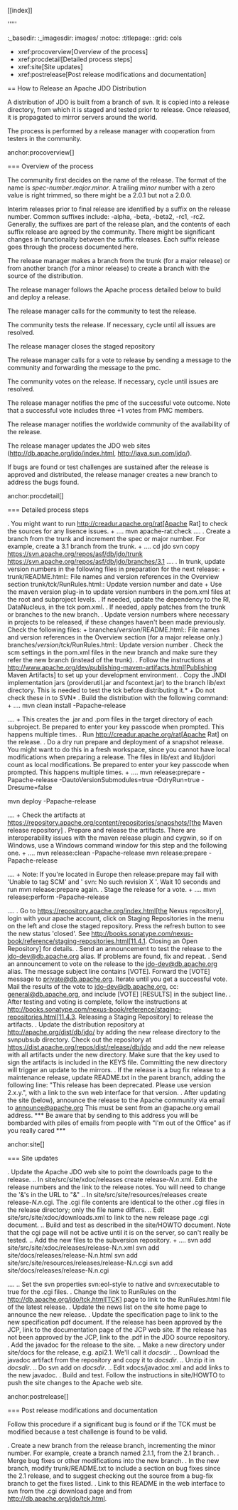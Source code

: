 [[index]]

'''''

:_basedir: 
:_imagesdir: images/
:notoc:
:titlepage:
:grid: cols

* xref:procoverview[Overview of the process]
* xref:procdetail[Detailed process steps]
* xref:site[Site updates]
* xref:postrelease[Post release modifications and documentation]

== How to Release an Apache JDO Distribution

A distribution of JDO is built from a branch of svn. It is copied into a
release directory, from which it is staged and tested prior to release.
Once released, it is propagated to mirror servers around the world.

The process is performed by a release manager with cooperation from
testers in the community.

anchor:procoverview[]

=== Overview of the process

The community first decides on the name of the release. The format of
the name is _spec-number_._major_._minor_. A trailing _minor_ number
with a zero value is right trimmed, so there might be a 2.0.1 but not a
2.0.0.

Interim releases prior to final release are identified by a suffix on
the release number. Common suffixes include: -alpha, -beta, -beta2,
-rc1, -rc2. Generally, the suffixes are part of the release plan, and
the contents of each suffix release are agreed by the community. There
might be significant changes in functionality between the suffix
releases. Each suffix release goes through the process documented here.

The release manager makes a branch from the trunk (for a major release)
or from another branch (for a minor release) to create a branch with the
source of the distribution.

The release manager follows the Apache process detailed below to build
and deploy a release.

The release manager calls for the community to test the release.

The community tests the release. If necessary, cycle until all issues
are resolved.

The release manager closes the staged repository

The release manager calls for a vote to release by sending a message to
the community and forwarding the message to the pmc.

The community votes on the release. If necessary, cycle until issues are
resolved.

The release manager notifies the pmc of the successful vote outcome.
Note that a successful vote includes three +1 votes from PMC members.

The release manager notifies the worldwide community of the availability
of the release.

The release manager updates the JDO web sites
(http://db.apache.org/jdo/index.html, http://java.sun.com/jdo/).

If bugs are found or test challenges are sustained after the release is
approved and distributed, the release manager creates a new branch to
address the bugs found.

anchor:procdetail[]

=== Detailed process steps

. You might want to run http://creadur.apache.org/rat[Apache Rat] to
check the sources for any lisence issues.
+
....
mvn apache-rat:check
....
. Create a branch from the trunk and increment the spec or major number.
For example, create a 3.1 branch from the trunk.
+
....
cd jdo
svn copy https://svn.apache.org/repos/asf/db/jdo/trunk \
https://svn.apache.org/repos/asf/db/jdo/branches/3.1
....
. In trunk, update version numbers in the following files in preparation
for the next release:
+
trunk/README.html::
  File names and version references in the Overview section
trunk/tck/RunRules.html::
  Update version number and date
+
Use the maven version plug-in to update version numbers in the pom.xml
files at the root and subproject levels.
. If needed, update the dependency to the RI, DataNucleus, in the tck
pom.xml.
. If needed, apply patches from the trunk or branches to the new branch.
. Update version numbers where necessary in projects to be released, if
these changes haven't been made previously. Check the following files:
+
branches/_version_/README.html::
  File names and version references in the Overview section (for a major
  release only.)
branches/_version_/tck/RunRules.html::
  Update version number
. Check the scm settings in the pom.xml files in the new branch and make
sure they refer the new branch (instead of the trunk).
. Follow the instructions at
http://www.apache.org/dev/publishing-maven-artifacts.html[Publishing
Maven Artifacts] to set up your development environment.
. Copy the JNDI implementation jars (providerutil.jar and fscontext.jar)
to the branch lib/ext directory. This is needed to test the tck before
distributing it.* +
Do not check these in to SVN*
. Build the distribution with the following command:
+
....
     mvn clean install -Papache-release
    
....
+
This creates the .jar and .pom files in the target directory of each
subproject. Be prepared to enter your key passcode when prompted. This
happens multiple times.
. Run http://creadur.apache.org/rat[Apache Rat] on the release.
. Do a dry run prepare and deployment of a snapshot release. You might
want to do this in a fresh workspace, since you cannot have local
modifications when preparing a release. The files in lib/ext and
lib/jdori count as local modifications. Be prepared to enter your key
passcode when prompted. This happens multiple times.
+
....
 mvn release:prepare -Papache-release -DautoVersionSubmodules=true -DdryRun=true -Dresume=false

 mvn deploy -Papache-release 
    
....
+
Check the artifacts at
https://repository.apache.org/content/repositories/snapshots/[the Maven
release repository]
. Prepare and release the artifacts. There are interoperability issues
with the maven release plugin and cygwin, so if on Windows, use a
Windows command window for this step and the following one.
+
....
mvn release:clean -Papache-release
mvn release:prepare -Papache-release
      
....
+
Note: If you're located in Europe then release:prepare may fail with
'Unable to tag SCM' and ' svn: No such revision X '. Wait 10 seconds and
run mvn release:prepare again.
. Stage the release for a vote.
+
....
mvn release:perform -Papache-release
    
....
. Go to https://repository.apache.org/index.html[the Nexus repository],
login with your apache account, click on Staging Repositories in the
menu on the left and close the staged repository. Press the refresh
button to see the new status 'closed'. See
http://books.sonatype.com/nexus-book/reference/staging-repositories.html[11.4.1.
Closing an Open Repository] for details.
. Send an announcement to test the release to the jdo-dev@db.apache.org
alias. If problems are found, fix and repeat.
. Send an announcement to vote on the release to the
jdo-dev@db.apache.org alias. The message subject line contains [VOTE].
Forward the [VOTE] message to private@db.apache.org. Iterate until you
get a successful vote. Mail the results of the vote to
jdo-dev@db.apache.org, cc: general@db.apache.org, and include [VOTE]
[RESULTS] in the subject line.
. After testing and voting is complete, follow the instructions at
http://books.sonatype.com/nexus-book/reference/staging-repositories.html[11.4.3.
Releasing a Staging Repository] to release the artifacts.
. Update the distribution repository at http://apache.org/dist/db/jdo/
by adding the new release directory to the svnpubsub directory. Check
out the repository at https://dist.apache.org/repos/dist/release/db/jdo
and add the new release with all artifacts under the new directory. Make
sure that the key used to sign the artifacts is included in the KEYS
file. Committing the new directory will trigger an update to the
mirrors.
. If the release is a bug fix release to a maintenance release, update
README.txt in the parent branch, adding the following line: "This
release has been deprecated. Please use version 2.x.y.", with a link to
the svn web interface for that version.
. After updating the site (below), announce the release to the Apache
community via email to announce@apache.org This must be sent from an
@apache.org email address. *** Be aware that by sending to this address
you will be bombarded with piles of emails from people with "I'm out of
the Office" as if you really cared ***

anchor:site[]

=== Site updates

. Update the Apache JDO web site to point the downloads page to the
release.
.. In site/src/site/xdoc/releases create release-_N.n_.xml. Edit the
release numbers and the link to the release notes. You will need to
change the '&'s in the URL to "&amp;"
.. In site/src/site/resources/releases create release-_N.n_.cgi. The
.cgi file contents are identical to the other .cgi files in the release
directory; only the file name differs.
.. Edit site/src/site/xdoc/downloads.xml to link to the new release page
.cgi document.
.. Build and test as described in the site/HOWTO document. Note that the
cgi page will not be active until it is on the server, so can't really
be tested.
.. Add the new files to the subversion repository.
+
....
svn add site/src/site/xdoc/releases/release-N.n.xml 
svn add site/docs/releases/release-N.n.html 
svn add site/src/site/resources/releases/release-N.n.cgi 
svn add site/docs/releases/release-N.n.cgi 
    
....
.. Set the svn properties svn:eol-style to native and svn:executable to
true for the .cgi files.
. Change the link to RunRules on the
http://db.apache.org/jdo/tck.html[TCK] page to link to the RunRules.html
file of the latest release.
. Update the news list on the site home page to announce the new
release.
. Update the specification page to link to the new specification pdf
document. If the release has been approved by the JCP, link to the
documentation page of the JCP web site. If the release has not been
approved by the JCP, link to the .pdf in the JDO source repository.
. Add the javadoc for the release to the site.
.. Make a new directory under site/docs for the release, e.g. api2.1.
We'll call it _docsdir_.
.. Download the javadoc artifact from the repository and copy it to
_docsdir_.
.. Unzip it in _docsdir_.
.. Do svn add on _docsdir_.
.. Edit xdocs/javadoc.xml and add links to the new javadoc.
. Build and test. Follow the instructions in site/HOWTO to push the site
changes to the Apache web site.

anchor:postrelease[]

=== Post release modifications and documentation

Follow this procedure if a significant bug is found or if the TCK must
be modified because a test challenge is found to be valid.

. Create a new branch from the release branch, incrementing the minor
number. For example, create a branch named 2.1.1, from the 2.1 branch.
. Merge bug fixes or other modifications into the new branch.
. In the new branch, modify trunk/README.txt to include a section on bug
fixes since the 2.1 release, and to suggest checking out the source from
a bug-fix branch to get the fixes listed.
. Link to this README in the web interface to svn from the .cgi download
page and from http://db.apache.org/jdo/tck.html.
